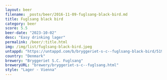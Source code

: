 ```yaml
---
layout: beer
filename: _posts/beer/2016-11-09-fuglsang-black-bird.md
title: Fuglsang black bird
category: beer
score: 5.5
beer-date: "2023-10-02"
desc: "Easy drinking lager"
permalink: /beer/:title.html
img: /img/list/fuglsang-black-bird.jpeg
untappd: "https://untappd.com/b/bryggeriet-s-c--fuglsang-black-bird/51922"
country: "Denmark"
brewery: "Bryggeriet S.C. Fuglsang"
breweryURL: "brewery/bryggeriet-s-c--fuglsang.html"
style: "Lager - Vienna"
---
```

